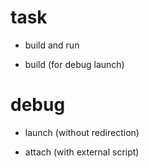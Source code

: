 # task

- build and run

- build (for debug launch)

# debug

- launch (without redirection)

- attach (with external script)